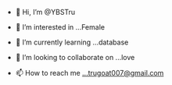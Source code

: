 - 👋 Hi, I’m @YBSTru
- 👀 I’m interested in ...Female
- 🌱 I’m currently learning ...database
- 💞️ I’m looking to collaborate on ...love

- 📫 How to reach me ...trugoat007@gmail.com
<!---
YBSTru/YBSTru is a ✨ special ✨ repository because its `README.md` (this file) appears on your GitHub profile.
You can click the Preview link to take a look at your changes.
--->
